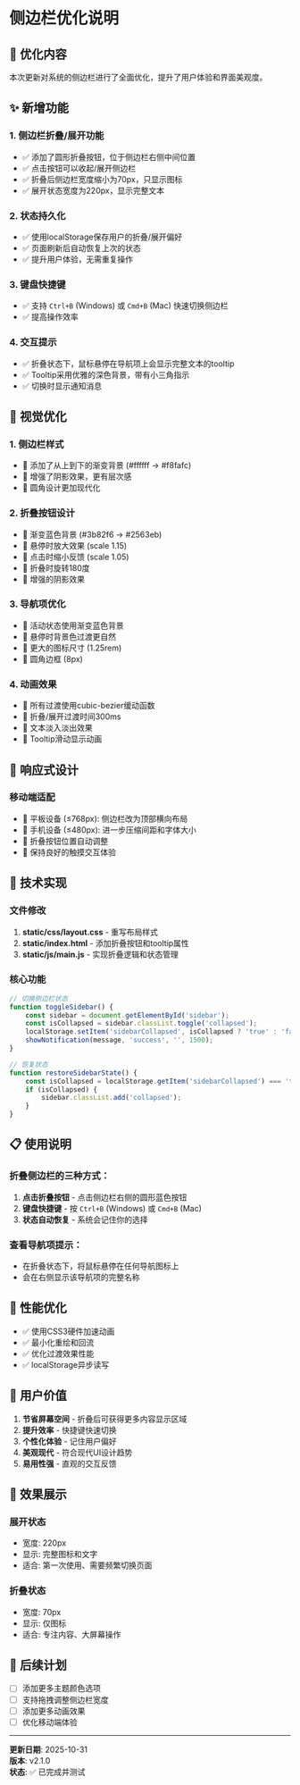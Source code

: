 # 侧边栏优化说明

## 🎯 优化内容

本次更新对系统的侧边栏进行了全面优化，提升了用户体验和界面美观度。

## ✨ 新增功能

### 1. 侧边栏折叠/展开功能
- ✅ 添加了圆形折叠按钮，位于侧边栏右侧中间位置
- ✅ 点击按钮可以收起/展开侧边栏
- ✅ 折叠后侧边栏宽度缩小为70px，只显示图标
- ✅ 展开状态宽度为220px，显示完整文本

### 2. 状态持久化
- ✅ 使用localStorage保存用户的折叠/展开偏好
- ✅ 页面刷新后自动恢复上次的状态
- ✅ 提升用户体验，无需重复操作

### 3. 键盘快捷键
- ✅ 支持 `Ctrl+B` (Windows) 或 `Cmd+B` (Mac) 快速切换侧边栏
- ✅ 提高操作效率

### 4. 交互提示
- ✅ 折叠状态下，鼠标悬停在导航项上会显示完整文本的tooltip
- ✅ Tooltip采用优雅的深色背景，带有小三角指示
- ✅ 切换时显示通知消息

## 🎨 视觉优化

### 1. 侧边栏样式
- 🎨 添加了从上到下的渐变背景 (#ffffff → #f8fafc)
- 🎨 增强了阴影效果，更有层次感
- 🎨 圆角设计更加现代化

### 2. 折叠按钮设计
- 🎨 渐变蓝色背景 (#3b82f6 → #2563eb)
- 🎨 悬停时放大效果 (scale 1.15)
- 🎨 点击时缩小反馈 (scale 1.05)
- 🎨 折叠时旋转180度
- 🎨 增强的阴影效果

### 3. 导航项优化
- 🎨 活动状态使用渐变蓝色背景
- 🎨 悬停时背景色过渡更自然
- 🎨 更大的图标尺寸 (1.25rem)
- 🎨 圆角边框 (8px)

### 4. 动画效果
- 🎨 所有过渡使用cubic-bezier缓动函数
- 🎨 折叠/展开过渡时间300ms
- 🎨 文本淡入淡出效果
- 🎨 Tooltip滑动显示动画

## 📱 响应式设计

### 移动端适配
- 📱 平板设备 (≤768px): 侧边栏改为顶部横向布局
- 📱 手机设备 (≤480px): 进一步压缩间距和字体大小
- 📱 折叠按钮位置自动调整
- 📱 保持良好的触摸交互体验

## 🔧 技术实现

### 文件修改
1. **static/css/layout.css** - 重写布局样式
2. **static/index.html** - 添加折叠按钮和tooltip属性
3. **static/js/main.js** - 实现折叠逻辑和状态管理

### 核心功能
```javascript
// 切换侧边栏状态
function toggleSidebar() {
    const sidebar = document.getElementById('sidebar');
    const isCollapsed = sidebar.classList.toggle('collapsed');
    localStorage.setItem('sidebarCollapsed', isCollapsed ? 'true' : 'false');
    showNotification(message, 'success', '', 1500);
}

// 恢复状态
function restoreSidebarState() {
    const isCollapsed = localStorage.getItem('sidebarCollapsed') === 'true';
    if (isCollapsed) {
        sidebar.classList.add('collapsed');
    }
}
```

## 📋 使用说明

### 折叠侧边栏的三种方式：
1. **点击折叠按钮** - 点击侧边栏右侧的圆形蓝色按钮
2. **键盘快捷键** - 按 `Ctrl+B` (Windows) 或 `Cmd+B` (Mac)
3. **状态自动恢复** - 系统会记住你的选择

### 查看导航项提示：
- 在折叠状态下，将鼠标悬停在任何导航图标上
- 会在右侧显示该导航项的完整名称

## 🚀 性能优化

- ✅ 使用CSS3硬件加速动画
- ✅ 最小化重绘和回流
- ✅ 优化过渡效果性能
- ✅ localStorage异步读写

## 🌟 用户价值

1. **节省屏幕空间** - 折叠后可获得更多内容显示区域
2. **提升效率** - 快捷键快速切换
3. **个性化体验** - 记住用户偏好
4. **美观现代** - 符合现代UI设计趋势
5. **易用性强** - 直观的交互反馈

## 📸 效果展示

### 展开状态
- 宽度: 220px
- 显示: 完整图标和文字
- 适合: 第一次使用、需要频繁切换页面

### 折叠状态
- 宽度: 70px
- 显示: 仅图标
- 适合: 专注内容、大屏幕操作

## 🔄 后续计划

- [ ] 添加更多主题颜色选项
- [ ] 支持拖拽调整侧边栏宽度
- [ ] 添加更多动画效果
- [ ] 优化移动端体验

---

**更新日期**: 2025-10-31  
**版本**: v2.1.0  
**状态**: ✅ 已完成并测试

